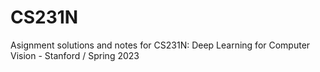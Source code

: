 # CS231N
Asignment solutions and notes for CS231N: Deep Learning for Computer Vision - Stanford / Spring 2023
